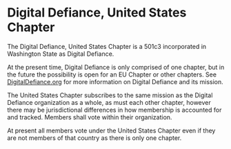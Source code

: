 # Digital Defiance, United States Chapter

The Digital Defiance, United States Chapter is a 501c3 incorporated in Washington State as Digital Defiance.

At the present time, Digital Defiance is only comprised of one chapter, but in the future the possibility is open for an EU Chapter or other chapters. See [DigitalDefiance.org](https://digitaldefiance.org) for more information on Digital Defiance and its mission.

The United States Chapter subscribes to the same mission as the Digital Defiance organization as a whole, as must each other chapter, however there may be jurisdictional differences in how membership is accounted for and tracked. Members shall vote within their organization.

At present all members vote under the United States Chapter even if they are not members of that country as there is only one chapter.
